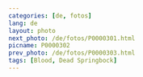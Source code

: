 ```yaml
---
categories: [de, fotos]
lang: de
layout: photo
next_photo: /de/fotos/P0000301.html
picname: P0000302
prev_photo: /de/fotos/P0000303.html
tags: [Blood, Dead Springbock]
---
```

